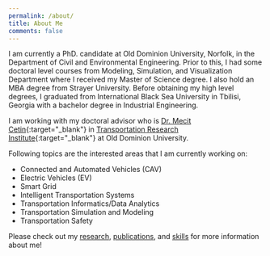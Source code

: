 ```yaml
---
permalink: /about/
title: About Me
comments: false
---
```


I am currently a PhD. candidate at Old Dominion University, Norfolk, in the Department of Civil and Environmental Engineering. Prior to this, I had some doctoral level courses from Modeling, Simulation, and Visualization Department where I received my Master of Science degree. I also hold an MBA degree from Strayer University. Before obtaining my high level degrees, I graduated from International Black Sea University in Tbilisi, Georgia with a bachelor degree in Industrial Engineering.

I am working with my doctoral advisor who is [Dr. Mecit Cetin](http://www.tri-odu.org/meet-the-director.html){:target="_blank"} in [Transportation Research Institute](http://www.tri-odu.org){:target="_blank"} at Old Dominion University.

Following topics are the interested areas that I am currently working on:

   * Connected and Automated Vehicles (CAV)
   * Electric Vehicles (EV)
   * Smart Grid
   * Intelligent Transportation Systems
   * Transportation Informatics/Data Analytics
   * Transportation Simulation and Modeling
   * Transportation Safety

Please check out my [research](http://olcaysahin.com/research/), [publications](http://olcaysahin.com/publications/), and [skills](http://olcaysahin.com/mytoolset/) for more information about me!
